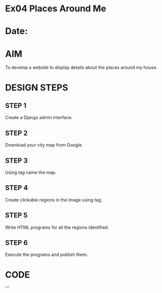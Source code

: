 # Ex04 Places Around Me
# Date:
# AIM
To develop a website to display details about the places around my house.

# DESIGN STEPS
## STEP 1
Create a Django admin interface.

## STEP 2
Download your city map from Google.

## STEP 3
Using <map> tag name the map.

## STEP 4
Create clickable regions in the image using <area> tag.

## STEP 5
Write HTML programs for all the regions identified.

## STEP 6
Execute the programs and publish them.

# CODE
'''
<!DOCTYPE html>
<html lang="en">
    <head>
        <meta name="viewport"
        content="width=device-width,initial-scale=1.0">
        <style>
        
        .bookpage{
            width: 400px;
            height: 600px;
            color: rgb(229, 14, 14);
            margin-left: auto;
            margin-right: auto;
            padding:20px;
            font-family: 'Times New Roman', Times, serif;
            background-image: linear-gradient(rgb(0, 255, 229), rgb(255, 192, 247)), url('../images/back.png');
            background-size: cover;
        }

        .insight{
            color: rgba(10, 1, 18, 0.29);

        }

        .hrstyle{
            width: 100px;
        }

        .author{
            color: rgb(37, 4, 51);
            display: inline;
            position: relative;
            color: rgb(0, 17, 255);
            top: 190px;

            font-family: Georgia, 'Comic Sans MS', Times, serif;
            font-size: medium;
        }
        .booktitle{
            font-family: 'Courier New', Courier, monospace;
            font-size: larger;
            text-align: center;
            position: relative;
            top: 30px;
        }

        .id{
            width: 400px;
            position: relative;
            top: 180px;

        }

        .pub{
            font-size: medium;
            position: relative;
            top: 155px;
            left: 330px;
        }
        .ed{
            color: rgb(182, 61, 13);
            font-size: medium;
            font-family: Verdana, Geneva, Tahoma, sans-serif;
            position: relative;
            top: 85px;

        }
        .subtile{
            font-family: Tahoma;
            font-size: large;
            text-align: center;  
            position: relative;
            top: 40px;
        }
        .mypic{
            position: relative;
            top: 135px;
            left: 260px;
            width: 100px;
            height: 100px;
            background-size: cover;
        }
        </style>
        <title>Book Cover Page</title>
    </head>
    <body>
        <div class="bookpage">
            <div class="insight">
                SEC INSIGHTS
            </div>
            <div class="hrstyle">
                <hr style="color:rgb(0, 255, 166);">
            </div>
            <div class="booktitle">
                <h1>CSS and HTML</h1>
            </div>
            <div class="subtitle">
            and <br> javascript demystified
            </div>
            <div class="mypic">
                <img src="swan.jpg" width="130" height="145" alt="">
            </div>
            <div class="id">
                <hr style="color: rgb(0, 17, 255);">
            </div>
            <div class="author">
                <p><b> B.Charan reddy</b></p>
            </div>
            <div class="pub">
                Saveetha<br> Engineering<br> College 
            </div>
            <div class="ed">
                <b>Extended Edition</b><br>
            </div>
        </div>
    </body>
</html>
'''
# OUTPUT
![Screenshot 2024-12-06 233533](https://github.com/user-attachments/assets/974ccec7-4fbe-4a84-b530-1516cdabc713)


# RESULT
The program for implementing image maps using HTML is executed successfully.
